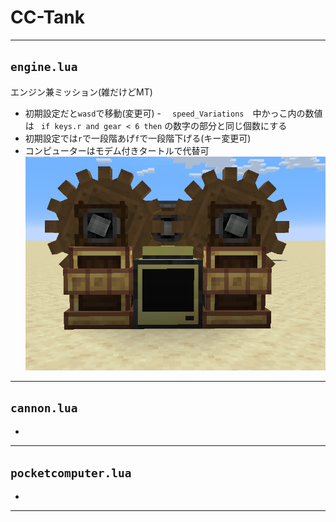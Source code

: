 # CC-Tank

---

## `engine.lua`
エンジン兼ミッション(雑だけどMT)

- 初期設定だと`wasd`で移動(変更可)
-　 `speed_Variations`　中かっこ内の数値は ` if keys.r and gear < 6 then` の数字の部分と同じ個数にする
-  初期設定では`r`で一段階あげ`f`で一段階下げる(キー変更可)
-  コンピューターはモデム付きタートルで代替可
![コンピューターはモデム付きタートルで代替可](https://github.com/Dayvigo/CC-Tank/blob/main/images/engine.png)

---

## `cannon.lua`

-

---

## `pocketcomputer.lua`

- 

---
